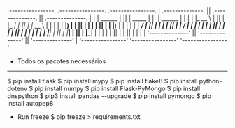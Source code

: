 
 .----------------.  .----------------.  .----------------. 
| .--------------. || .--------------. || .--------------. |
| |   ______     | || |     _____    | || |   ______     | |
| |  |_   __ \   | || |    |_   _|   | || |  |_   __ \   | |
| |    | |__) |  | || |      | |     | || |    | |__) |  | |
| |    |  ___/   | || |      | |     | || |    |  ___/   | |
| |   _| |_      | || |     _| |_    | || |   _| |_      | |
| |  |_____|     | || |    |_____|   | || |  |_____|     | |
| |              | || |              | || |              | |
| '--------------' || '--------------' || '--------------' |
 '----------------'  '----------------'  '----------------' 

-  Todos os pacotes necessários
-------------------------------
$ pip install flask
$ pip install mypy
$ pip install flake8
$ pip install python-dotenv
$ pip install numpy
$ pip install Flask-PyMongo
$ pip install dnspython
$ pip3 install pandas --upgrade
$ pip install pymongo
$ pip install autopep8


- Run freeze
$ pip freeze > requirements.txt














